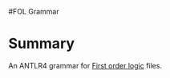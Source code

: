 #FOL Grammar

# Summary

An ANTLR4 grammar for [First order logic](https://en.wikipedia.org/wiki/First-order_logic) files.








